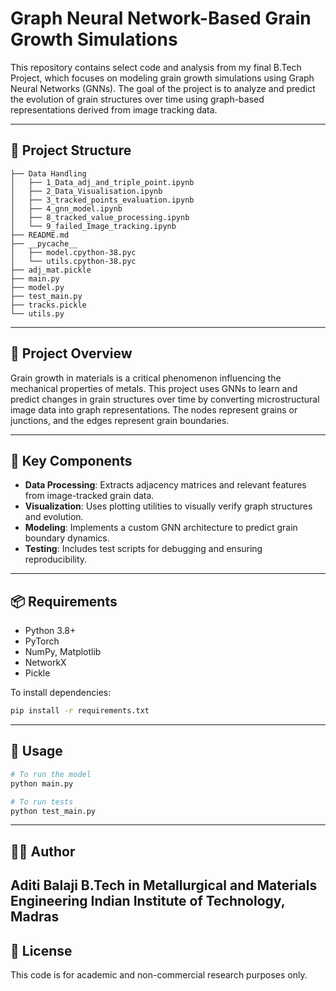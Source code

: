 # Graph Neural Network-Based Grain Growth Simulations

This repository contains select code and analysis from my final B.Tech Project, which focuses on modeling grain growth simulations using Graph Neural Networks (GNNs). The goal of the project is to analyze and predict the evolution of grain structures over time using graph-based representations derived from image tracking data.

---

## 📁 Project Structure

```text
├── Data Handling
│   ├── 1_Data_adj_and_triple_point.ipynb
│   ├── 2_Data_Visualisation.ipynb
│   ├── 3_tracked_points_evaluation.ipynb
│   ├── 4_gnn_model.ipynb
│   ├── 8_tracked_value_processing.ipynb
│   └── 9_failed_Image_tracking.ipynb
├── README.md
├── __pycache__
│   ├── model.cpython-38.pyc
│   └── utils.cpython-38.pyc
├── adj_mat.pickle
├── main.py
├── model.py
├── test_main.py
├── tracks.pickle
└── utils.py
```

---

## 🧠 Project Overview

Grain growth in materials is a critical phenomenon influencing the mechanical properties of metals. This project uses GNNs to learn and predict changes in grain structures over time by converting microstructural image data into graph representations. The nodes represent grains or junctions, and the edges represent grain boundaries.

---

## 🧪 Key Components

- **Data Processing**: Extracts adjacency matrices and relevant features from image-tracked grain data.
- **Visualization**: Uses plotting utilities to visually verify graph structures and evolution.
- **Modeling**: Implements a custom GNN architecture to predict grain boundary dynamics.
- **Testing**: Includes test scripts for debugging and ensuring reproducibility.

---

## 📦 Requirements

- Python 3.8+
- PyTorch
- NumPy, Matplotlib
- NetworkX
- Pickle

To install dependencies:

```bash
pip install -r requirements.txt
```
---

## 🚀 Usage
```bash
# To run the model
python main.py

# To run tests
python test_main.py
```
---
## 👩‍💻 Author
Aditi Balaji
B.Tech in Metallurgical and Materials Engineering
Indian Institute of Technology, Madras
---
## 📄 License
This code is for academic and non-commercial research purposes only.
 
